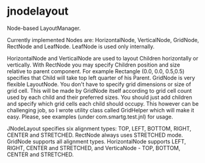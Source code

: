 # jnodelayout

Node-based LayoutManager.

Currently implemented Nodes are: HorizontalNode, VerticalNode, GridNode, RectNode and LeafNode.
LeafNode is used only internally.

HorizontalNode and VerticalNode are used to layout Children horizontally or vertically.
With RectNode you may specify Children position and size relative to parent component. 
For example Rectangle (0.0, 0.0, 0.5,0.5) specifies that Child will take top left quarter of his Parent.
GridNode is very flexible LayoutNode. You don't have to specify grid dimensions or size of grid cell.
This will be made by GridNode itself according to grid cell count used by each child and their preferred sizes. You should just add children and specify which grid cells each child should occupy.
This however can be challenging job, so I wrote utility class called GridHelper which will make it easy. 
Please, see examples (under com.smartg.test.jnl) for usage.

JNodeLayout specifies six alignment types: TOP, LEFT, BOTTOM, RIGHT, CENTER and STRETCHED. 
RectNode always uses STRETCHED mode.
GridNode supports all alignment types.
HorizontalNode supports LEFT, RIGHT, CENTER and STRETCHED, and VerticaNode - TOP, BOTTOM, CENTER and STRETCHED.
